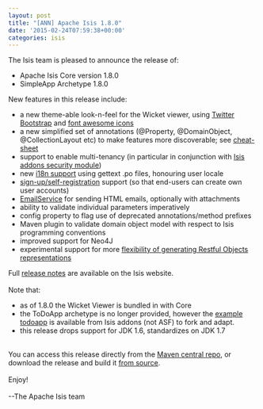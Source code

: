 ```yaml
---
layout: post
title: "[ANN] Apache Isis 1.8.0"
date: '2015-02-24T07:59:38+00:00'
categories: isis
---
```

<div>The Isis team is pleased to announce the release of:</div> 
  <div> 
    <ul> 
      <li>Apache Isis Core version 1.8.0</li> 
      <li>SimpleApp Archetype 1.8.0</li> 
    </ul> 
  </div> 
  <div>New features in this release include:</div> 
  <div> 
    <ul> 
      <li>a new theme-able look-n-feel for the Wicket viewer, using <a href="http://www.getbootstrap.com/" target="_blank">Twitter Bootstrap</a>&nbsp;and <a href="http://fortawesome.github.io/Font-Awesome/icons/" target="_blank">font awesome icons</a></li> 
      <li>a new simplified set of annotations (@Property, @DomainObject, @CollectionLayout etc) to make features more discoverable; see <a href="http://isis.apache.org/intro/resources/cheat-sheet.html" target="_blank">cheat-sheet</a></li> 
      <li>support to enable multi-tenancy (in particular in conjunction with <a href="https://github.com/isisaddons/isis-module-security" target="_blank">Isis addons security module</a>)</li> 
      <li>new <a href="http://isis.apache.org/config/i18n-support.html" target="_blank">i18n support</a> using gettext .po files, honouring user locale</li> 
      <li><a href="http://isis.apache.org/reference/services/user-registration-service.html" target="_blank">sign-up/self-registration</a> support (so that end-users can create own user accounts)</li> 
      <li><a href="http://isis.apache.org/reference/services/email-service.html" target="_blank">EmailService</a> for sending HTML emails, optionally with attachments</li> 
      <li>ability to validate individual parameters imperatively</li> 
      <li>config property to flag use of deprecated annotations/method prefixes</li> 
      <li>Maven plugin to validate domain object model with respect to Isis programming conventions</li> 
      <li>improved support for Neo4J</li> 
      <li>experimental support for more <a href="http://isis.apache.org/components/viewers/restfulobjects/suppressing-elements-of-the-representations.html" target="_blank">flexibility of generating Restful Objects representations</a></li> 
    </ul> 
  </div> 
  <div>Full <a href="http://isis.apache.org/core/release-notes/isis-1.8.0.html" target="_blank">release notes</a> are available on the Isis website.</div> 
  <div><br /></div> 
  <div>Note that:</div> 
  <div> 
    <ul> 
      <li>as of 1.8.0 the Wicket Viewer is bundled in with Core</li> 
      <li>the ToDoApp archetype is no longer provided, however the <a href="https://github.com/isisaddons/isis-app-todoapp" target="_blank">example todoapp</a> is available from Isis addons (not ASF) to fork and adapt.</li> 
      <li>this release drops support for JDK 1.6, standardizes on JDK 1.7</li> 
    </ul> 
  </div> 
  <div><br /></div> 
  <div>You can access this release directly from the <a href="http://search.maven.org" target="_blank">Maven central repo</a>, or download the release and build it <a href="http://isis.apache.org/download.html" target="_blank">from source</a>.</div> 
  <div><br /></div> 
  <div>Enjoy!</div> 
  <div><br /></div> 
  <div>--The Apache Isis team</div> 
  <div><br /></div> 
  <div><br /></div>

